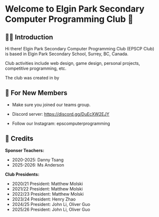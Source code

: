 # Welcome to Elgin Park Secondary Computer Programming Club 👋

## 🙋‍♀️ Introduction

Hi there! Elgin Park Secondary Computer Programming Club (EPSCP Club) is based in Elgin Park Secondary School, Surrey, BC, Canada.

Club activities include web design, game design, personal projects, competitive programming, etc.

The club was created in  by

## 🌈 For New Members

- Make sure you joined our teams group.

- Discord server: https://discord.gg/DuEcXW2EJY

- Follow our Instagram: epscomputerprogramming

## 🧙 Credits

**Sponser Teachers:**
- 2020-2025: Danny Tsang
- 2025-2026: Ms Anderson

**Club Presidents:**
- 2020/21 President: Matthew Molski
- 2021/22 President: Matthew Molski
- 2022/23 President: Matthew Molski
- 2023/24 President: Henry Zhao
- 2024/25 President: John Li, Oliver Guo
- 2025/26 President: John Li, Oliver Guo

<!--
👩‍💻 Useful resources - where can the community find your docs? Is there anything else the community should know?

🍿 Fun facts - what does your team eat for breakfast?

🧙 Remember, you can do mighty things with the power of [Markdown](https://docs.github.com/github/writing-on-github/getting-started-with-writing-and-formatting-on-github/basic-writing-and-formatting-syntax)
